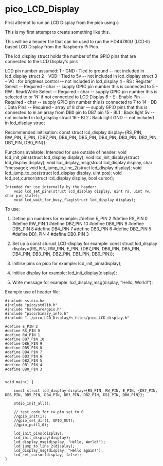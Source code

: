# pico_LCD_Display
First attempt to run an LCD Display from the pico using c

This is my first attempt to create something like this.

This will be a header file that can be used to run the HD44780U (LCD-II) based LCD Display from the Raspberry Pi Pico.

The lcd_display struct holds the number of the GPIO pins that are connected to the LCD Display's pins

LCD pin number assumed:
    1       - GND : Tied to ground         -- not included in lcd_display struct
    2       - VDD : Tied to 5v             -- not included in lcd_display struct
    3       - VO  : for brigtness control  -- not included in lcd_display
    4       - RS  : Register Select        -- Required - char                      -- supply GPIO pin number this is connected to
    5       - RW  : Read/Write Select      -- Required - char                      -- supply GPIO pin number this is selected to or 'N' if not connected to LCD Display
    6       - E   : Enable Pin             -- Required - char                      -- supply GPIO pin number this is connected to
    7 to 14 - DB  : Data Pins              -- Required - array of 8 char           -- supply GPIO pins that this is connected to in an array from DB0 pin to DB7 pin
    15      - BL1 : Back light 5v          -- not included in lcd_display struct
    16      - BL2 : Back light GND         -- not included in lcd_display struct

Recommended initlisation:
    const struct lcd_display display={RS_PIN, RW_PIN, E_PIN, {DB7_PIN, DB6_PIN, DB5_PIN, DB4_PIN, DB3_PIN, DB2_PIN, DB1_PIN, DB0_PIN}};

Functions available:
    Intended for use outside of header:
        void lcd_init_pins(struct lcd_display display);
        void lcd_init_display(struct lcd_display display);
        void lcd_display_msg(struct lcd_display display, char *message);
        void lcd_jump_to_line_2(struct lcd_display display);
        void lcd_jump_to_pos(struct lcd_display display, uint pos);
        void lcd_set_cursor(struct lcd_display display, bool cursor);

    Intended for use internally by the header:
        void lcd_set_pins(struct lcd_display display, uint rs, uint rw, char pin_state);
        void lcd_wait_for_busy_flag(struct lcd_display display);


To use:

1. Define pin numbers
    for example:
        #define E_PIN 2
        #define RS_PIN 0
        #define RW_PIN 1
        #define DB7_PIN 10
        #define DB6_PIN 9
        #define DB5_PIN 8
        #define DB4_PIN 7
        #define DB3_PIN 6
        #define DB2_PIN 5
        #define DB1_PIN 4
        #define DB0_PIN 3

2. Set up a const sturuct LCD-display
    for example:
        const struct lcd_display display={RS_PIN, RW_PIN, E_PIN, {DB7_PIN, DB6_PIN, DB5_PIN, DB4_PIN, DB3_PIN, DB2_PIN, DB1_PIN, DB0_PIN}};

3. Initlise pins on pico
    for example:
        	lcd_init_pins(display);

4. Initlise display
    for example:
	        lcd_init_display(display);

5. Write message
    for example:
        lcd_display_msg(display, "Hello, World!");

Example use of header file:

    #include <stdio.h>
    #include "pico/stdlib.h"
    #include "hardware/gpio.h"
    #include "pico/binary_info.h"
    #include "../pico_LCD_Display/h_files/pico_LCD_display.h"

    #define E_PIN 2
    #define RS_PIN 0
    #define RW_PIN 1
    #define DB7_PIN 10
    #define DB6_PIN 9
    #define DB5_PIN 8
    #define DB4_PIN 7
    #define DB3_PIN 6
    #define DB2_PIN 5
    #define DB1_PIN 4
    #define DB0_PIN 3


    void main() {

        const struct lcd_display display={RS_PIN, RW_PIN, E_PIN, {DB7_PIN, DB6_PIN, DB5_PIN, DB4_PIN, DB3_PIN, DB2_PIN, DB1_PIN, DB0_PIN}};

        stdio_init_all();

        // test code for rw_pin set to 0
        //gpio_init(1);
        //gpio_set_dir(1, GPIO_OUT);
        //gpio_put(1,0);

        lcd_init_pins(display);
        lcd_init_display(display);
        lcd_display_msg(display, "Hello, World!");
        lcd_jump_to_line_2(display);
        lcd_display_msg(display, "Hello again!");
        lcd_set_cursor(display, false);
    }